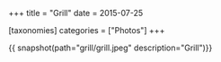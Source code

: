 +++
title = "Grill"
date = 2015-07-25

[taxonomies]
categories = ["Photos"]
+++

{{ snapshot(path="grill/grill.jpeg" description="Grill")}}
